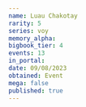 ```yaml
---
name: Luau Chakotay
rarity: 5
series: voy
memory_alpha:
bigbook_tier: 4
events: 13
in_portal:
date: 09/08/2023
obtained: Event
mega: false
published: true
---
```



